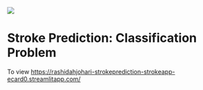 <img src="https://img.shields.io/badge/Python-FFD43B?style=for-the-badge&logo=python&logoColor=blue" />

# Stroke Prediction: Classification Problem

To view https://rashidahjohari-strokeprediction-strokeapp-ecard0.streamlitapp.com/
